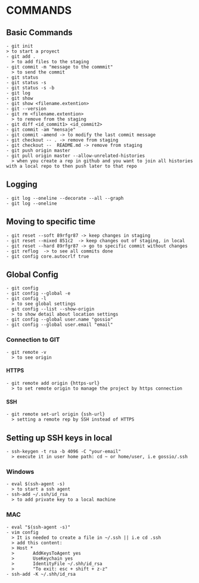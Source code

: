 # COMMANDS

## Basic Commands

	- git init        
  	> to start a proyect
	- git add .
	  > to add files to the staging 
	- git commit -m "message to the commmit"
	  > to send the commit
	- git status
	- git status -s
	- git status -s -b
	- git log 
	- git show
	- git show <filename.extention>
	- git --version
	- git rm <filename.extention>
	  > to remove from the staging
	- git diff <id_commit1> <id_commit2>
	- git commit -am "mensaje"
	- git commit -amend -> to modify the last commit message 
	- git checkout -- . -> remove from staging
	- git checkout --  README.md -> remove from staging
	- git push origin master
	- git pull origin master --allow-unrelated-histories
	  > when you create a rep in github and you want to join all histories with a local repo to then push later to that repo

## Logging
	
	- git log --oneline --decorate --all --graph
	- git log --oneline 
	
## Moving to specific time
	
	- git reset --soft 89rfgr87 -> keep changes in staging
	- git reset --mixed 851c2  -> keep changes out of staging, in local
	- git reset --hard 89rfgr87 -> go to specific commit without changes
	- git reflog  -> to see all commits done
	- git config core.autocrlf true


## Global Config

	- git config
	- git config --global -e 
	- git config -l
	  > to see global settings
	- git config --list --show-origin
	  > to show detail about location settings
	- git config --global user.name "gossio"
	- git config --global user.email "email"

### Connection to GIT
	- git remote -v
	  > to see origin
 
 #### HTTPS
 
	- git remote add origin {https-url}
	  > to set remote origin to manage the project by https connection

#### SSH

	- git remote set-url origin {ssh-url}
	  > setting a remote rep by SSH instead of HTTPS

## Setting up SSH keys in local

	- ssh-keygen -t rsa -b 4096 -C "your-email"
	  > execute it in user home path: cd ~ or home/user, i.e gossio/.ssh

### Windows

	- eval $(ssh-agent -s)
	  > to start a ssh agent
	- ssh-add ~/.ssh/id_rsa
	  > to add private key to a local machine

### MAC

	- eval "$(ssh-agent -s)"
	- vim config
	  > It is needed to create a file in ~/.ssh || i.e cd .ssh
	  > add this content: 
	  > Host *
	  >       AddKeysToAgent yes
	  >       UseKeychain yes
	  >       IdentityFile ~/.shh/id_rsa 
	  >       "To exit: esc + shift + z-z"
	- ssh-add -K ~/.shh/id_rsa
